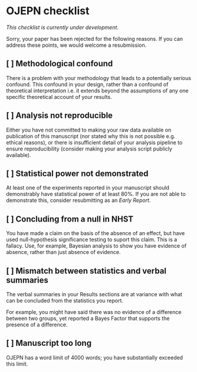 # OJEPN checklist
_This checklist is currently under development_.

Sorry, your paper has been rejected for the following reasons. 
If you can address these points, we would welcome a resubmission.

## [  ] Methodological confound

There is a problem with your methodology that leads to a potentially serious confound. This confound in your design, rather than a confound of theoretical interpretation i.e. it extends beyond the assumptions of any one specific theoretical account of your results. 

## [ ] Analysis not reproducible

Either you have not committed to making your raw data available on publication of this manuscript (nor stated why this is not possible e.g. ethical reasons), or there is insufficient detail of your analysis pipeline to ensure reproducibility (consider making your analysis script publicly available).

## [ ] Statistical power not demonstrated

At least one of the experiments reported in your manuscript should demonstrably have statistical power of at least 80%.
If you are not able to demonstrate this, consider resubmitting as an _Early Report_.

## [ ] Concluding from a null in NHST

You have made a claim on the basis of the absence of an effect, but have used null-hypothesis significance testing to suport this claim. This is a fallacy. Use, for example, Bayesian analysis to show you have evidence of absence, rather than just absence of evidence.

## [ ] Mismatch between statistics and verbal summaries

The verbal summaries in your Results sections are at variance with what can be concluded from the statistics you report.

For example, you might have said there was no evidence of a difference between two groups, yet reported a Bayes Factor that supports the presence of a difference.

## [ ] Manuscript too long

OJEPN has a word limit of 4000 words; you have substantially exceeded this limit.
